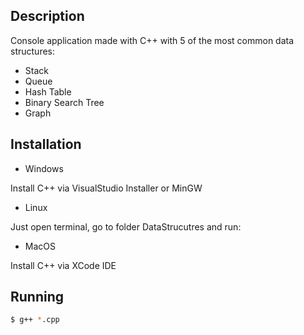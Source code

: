 ## Description

Console application made with C++ with 5 of the most common data structures:

- Stack
- Queue
- Hash Table
- Binary Search Tree
- Graph

## Installation

- Windows

Install C++ via VisualStudio Installer or MinGW

- Linux

Just open terminal, go to folder DataStrucutres and run:

- MacOS

Install C++ via XCode IDE

## Running

```bash
$ g++ *.cpp
```
